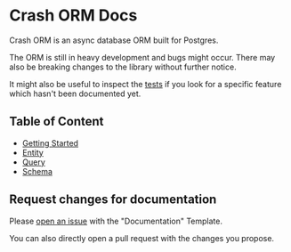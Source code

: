 # Crash ORM Docs
Crash ORM is an async database ORM built for Postgres.

The ORM is still in heavy development and bugs might occur.
There may also be breaking changes to the library without further notice.

It might also be useful to inspect the [tests](../crash_orm/tests) if you look for a specific feature which hasn't been documented yet.

## Table of Content
- [Getting Started](Getting%20Started/Readme.md)
- [Entity](Entity/Readme.md)
- [Query](Query/Readme.md)
- [Schema](Schema/Readme.md)

## Request changes for documentation
Please [open an issue](https://github.com/Cr4shd3v/crash_orm/issues/new/choose) with the "Documentation" Template.

You can also directly open a pull request with the changes you propose.


